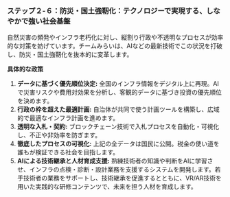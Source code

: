### ステップ２-６：防災・国土強靭化：テクノロジーで実現する、しなやかで強い社会基盤

自然災害の頻発やインフラ老朽化に対し、縦割り行政や不透明なプロセスが効率的な対策を妨げています。チームみらいは、AIなどの最新技術でこの状況を打破し、防災・国土強靭化を抜本的に変革します。

**具体的な政策**
1.  **データに基づく優先順位決定:** 全国のインフラ情報をデジタル上に再現。AIで災害リスクや費用対効果を分析し、客観的データに基づき投資の優先順位を決めます。
2.  **行政の枠を超えた最適計画:** 自治体が共同で使う計画ツールを構築し、広域的で最適なインフラ計画を進めます。
3.  **透明な入札・契約:** ブロックチェーン技術で入札プロセスを自動化・可視化し、不正や非効率を防ぎます。
4.  **徹底したプロセスの可視化:** 上記の全データは国民に公開。税金の使い道を誰もが検証できる社会を目指します。
5.  **AIによる技術継承と人材育成支援:** 熟練技術者の知識や判断をAIに学習させ、インフラの点検・診断・設計業務を支援するシステムを開発します。若手技術者の業務をサポートし、技術継承を促進するとともに、VR/AR技術を用いた実践的な研修コンテンツで、未来を担う人材を育成します。